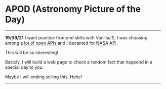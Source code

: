 # APOD (Astronomy Picture of the Day)

---

**19/09/21**
I want practice frontend skills with VanillaJS, I was choosing among [a lot of open APIs](https://github.com/public-apis/public-apis) and I decanted for [NASA API](https://api.nasa.gov/).

This will be so interesting!

Basicly, I will build a web page to check a random fact that happend in a special day to you.

Maybe I will ending selling this. Hehe!

---
